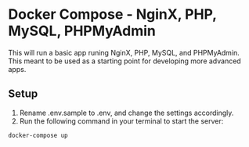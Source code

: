 # Docker Compose - NginX, PHP, MySQL, PHPMyAdmin

This will run a basic app runing NginX, PHP, MySQL, and PHPMyAdmin. This meant to be used as a starting point for developing more advanced apps.

## Setup
1. Rename .env.sample to .env, and change the settings accordingly.
2. Run the following command in your terminal to start the server:
```
docker-compose up
```
